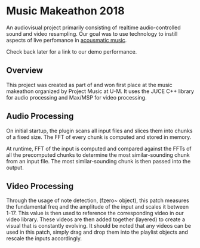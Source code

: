 # Music Makeathon 2018

An audiovisual project primarily consisting of realtime audio-controlled sound and video resampling. Our goal was to use technology to instill aspects of live perfomance in [acousmatic music](https://en.wikipedia.org/wiki/Acousmatic_music).

Check back later for a link to our demo performance.

## Overview

This project was created as part of and won first place at the music makeathon organized by Project Music at U-M.
It uses the JUCE C++ library for audio processing and Max/MSP for video processing.

## Audio Processing

On initial startup, the plugin scans all input files and slices them into chunks of a fixed size. The FFT of every chunk is computed and stored in memory.

At runtime, FFT of the input is computed and compared against the FFTs of all the precomputed chunks to determine the most similar-sounding chunk from an input file. The most similar-sounding chunk is then passed into the output. 

## Video Processing

Through the usage of note detection, (fzero~ object), this patch measures the fundamental freq and the amplitude of the input and scales it between 1-17. This value is then used to reference the corresponding video in our video library. These videos are then added together (layered) to create a visual that is constantly evolving. It should be noted that any videos can be used in this patch, simply drag and drop them into the playlist objects and rescale the inputs accordingly. 
